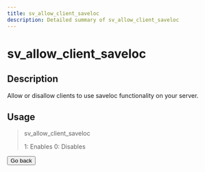 ```yaml
---
title: sv_allow_client_saveloc
description: Detailed summary of sv_allow_client_saveloc
---
```


# sv_allow_client_saveloc

## Description

Allow or disallow clients to use saveloc functionality on your server.  

## Usage

> sv_allow_client_saveloc <bool>
>
> 1: Enables
> 0: Disables

<a onclick="window.history.back()"><button class="btn btn-primary">Go back</button></a>
